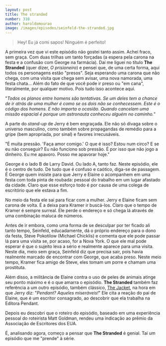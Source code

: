 ```yaml
--- 
layout: post
title: The stranded
number: 310
author: haroldomourao
image: /images/episodes/seinfeld-the-stranded.jpg
---
```


> Hey! Eu já comi sapos! Ninguém é perfeito!

A primeira vez que vi este episódio não gostei tanto assim. Achei fraco, sem graça. Com duas trilhas um tanto forçadas (a espera pela carona na festa e a confusão com George na farmácia). Daí me liguei no título **The Stranded** (quer dizer, *O prisioneiro*) e pensei que, de uma certa forma, aqui todos os personagens estão "presos". Seja esperando uma carona que não chega, com uma visita que chega sem avisar, uma nova namorada, uma festa chata... Além do fato de que você pode ir preso ou "em cana", literalmente, por qualquer motivo. Pois tudo isso acontece aqui.

"*Todos os planos entre homens são tentativas. Se um deles tem a chance de ir atrás de uma mulher é como se os dois não se conhecessem. Este é o código dos homens. E não importa a ocasião. Quando cancelam uma missão espacial é porque um astronauta conheceu alguém no caminho.*"

A parte do *stand-up* de Jerry é bem engraçada. Ele não só divaga sobre o universo masculino, como também sobre propagandas de remédio para a gripe (bem apropriada, por sinal) e favores irrecusáveis.

"É muita pressão. 'Faça amor comigo.' O que é isso? Estou num circo? E se eu não conseguir? Eu não funciono sob pressão. É por isso que não jogo a dinheiro. Eu me apavoro. Posso me apavorar hoje."

George é o lado B de Larry David. Ou lado A, tanto faz. Neste episódio, ele é o centro de tudo. De tudo que é confuso e caótico, diga-se de passagem. É George quem insiste para que Jerry e Elaine o acompanhem em uma festa com toda pinta de roubada: pessoal do trabalho em um lugar afastado da cidade. Claro que esse esforço todo é por causa de uma colega de escritório que ele estava a fim.

No meio da festa ele sai para ficar com a mulher. Jerry e Elaine ficam sem carona de volta. É a deixa para Kramer ir buscá-los. Claro que o tempo de Kramer é sempre surreal. Ele perde o endereço e só chega lá através de uma combinação maluca de números.

Antes de ir embora, como uma forma de se desculpar por ter ficado ali tanto tempo, Seinfeld, educadamente, dá o próprio endereço para o dono da festa, Steve Pokotilow (Michael Chicklis) e comenta que ele pode passar lá para uma visita se, por acaso, for a Nova York. O que ele mal pode esperar é que o sujeito leva a sério e realmente aparece para uma visita. Neste dia, meio sem graça, Seinfeld diz que precisa sair, pois havia realmente marcado de encontrar com George, que acaba preso. Neste meio tempo, Kramer fica amigo de Steve, eles tomam um porre e chamam uma prostituta.

Além disso, a militância de Elaine contra o uso de peles de animais atinge seu ponto máximo e é o que amarra o episódio. **The Stranded** também faz referência a um outro episódio, também clássico, <a title="The jacket" href="https://movimentoseinfeld.com.br/the-jacket.html">The Jacket</a>, na  hora em que Jerry diz: "*Pendant? Aqueles miseráveis!*" Ele cita a reação do pai de Elaine, que é um escritor consagrado, ao descobrir que ela trabalha na Editora Pendant.

Depois eu descobri que o roteiro do episódio, baseado em uma experiência pessoal do roteirista Matt Goldman, rendeu uma indicação ao prêmio da Associação de Escritores dos EUA.

É, analisando agora, começo a pensar que **The Stranded** é genial. Taí um episódio que me "prende" à série.